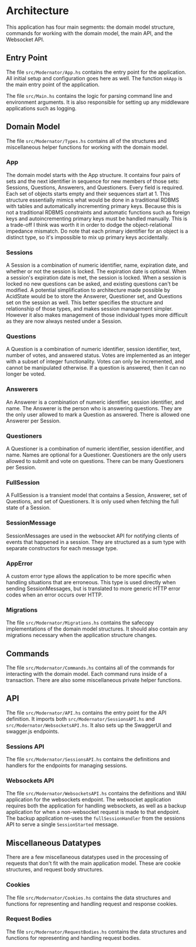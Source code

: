 # Architecture

This application has four main segments: the domain model structure, commands
for working with the domain model, the main API, and the Websocket API.

## Entry Point

The file `src/Modernator/App.hs` contains the entry point for the application.
All initial setup and configuration goes here as well. The function `mkApp` is
the main entry point of the application.

The file `src/Main.hs` contains the logic for parsing command line and
environment arguments. It is also responsible for setting up any middleware
applications such as logging.

## Domain Model

The file `src/Modernator/Types.hs` contains all of the structures and
miscellaneous helper functions for working with the domain model.

### App

The domain model starts with the App structure. It contains four pairs of sets
and the next identifier in sequence for new members of those sets: Sessions,
Questions, Answerers, and Questioners. Every field is required. Each set of
objects starts empty and their sequences start at 1. This structure essentially
mimics what would be done in a traditional RDBMS with tables and automatically
incrementing primary keys. Because this is not a traditional RDBMS constraints
and automatic functions such as foreign keys and autoincrementing primary keys
must be handled manually. This is a trade-off I think was worth it in order to
dodge the object-relational impedance mismatch. Do note that each primary
identifier for an object is a distinct type, so it's impossible to mix up
primary keys accidentally.

### Sessions

A Session is a combination of numeric identifier, name, expiration date, and
whether or not the session is locked. The expiration date is optional. When a
session's expiration date is met, the session is locked. When a session is
locked no new questions can be asked, and existing questions can't be modified.
A potential simplification to architecture made possible by AcidState would be
to store the Answerer, Questioner set, and Questions set on the session as well.
This better specifies the structure and relationship of those types, and makes
session management simpler. However it also makes management of those individual
types more difficult as they are now always nested under a Session.

### Questions

A Question is a combination of numeric identifier, session identifier, text,
number of votes, and answered status. Votes are implemented as an integer with a
subset of integer functionality. Votes can only be incremented, and cannot be
manipulated otherwise. If a question is answered, then it can no longer be
voted.

### Answerers

An Answerer is a combination of numeric identifier, session identifier, and
name. The Answerer is the person who is answering questions. They are the only
user allowed to mark a Question as answered. There is allowed one Answerer per
Session.

### Questioners

A Questioner is a combination of numeric identifier, session identifier, and
name. Names are optional for a Questioner. Questioners are the only users
allowed to submit and vote on questions. There can be many Questioners per
Session.

### FullSession

A FullSession is a transient model that contains a Session, Answerer, set of
Questions, and set of Questioners. It is only used when fetching the full state
of a Session.

### SessionMessage

SessionMessages are used in the websocket API for notifying clients of events
that happened in a session. They are structured as a sum type with separate
constructors for each message type.

### AppError

A custom error type allows the application to be more specific when handling
situations that are erroneous. This type is used directly when sending
SessionMessages, but is translated to more generic HTTP error codes when an
error occurs over HTTP.

### Migrations

The file `src/Modernator/Migrations.hs` contains the safecopy implementations of
the domain model structures. It should also contain any migrations necessary
when the application structure changes.

## Commands

The file `src/Modernator/Commands.hs` contains all of the commands for
interacting with the domain model. Each command runs inside of a transaction.
There are also some miscellaneous private helper functions.

## API

The file `src/Modernator/API.hs` contains the entry point for the API
definition. It imports both `src/Modernator/SessionsAPI.hs` and
`src/Modernator/WebsocketsAPI.hs`. It also sets up the SwaggerUI and swagger.js
endpoints.

### Sessions API

The file `src/Modernator/SessionsAPI.hs` contains the definitions and handlers
for the endpoints for managing sessions.

### Websockets API

The file `src/Modernator/WebsocketsAPI.hs` contains the definitions and WAI
application for the websockets endpoint. The websocket application requires both
the application for handling websockets, as well as a backup application for
when a non-websocket request is made to that endpoint. The backup application
re-uses the `fullSessionHandler` from the sessions API to serve a single
`SessionStarted` message.

## Miscellaneous Datatypes

There are a few miscellaneous datatypes used in the processing of requests that
don't fit with the main application model. These are cookie structures, and
request body structures.

### Cookies

The file `src/Modernator/Cookies.hs` contains the data structures and functions
for representing and handling request and response cookies.

### Request Bodies

The file `src/Modernator/RequestBodies.hs` contains the data structures and
functions for representing and handling request bodies.
